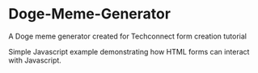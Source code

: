 # Doge-Meme-Generator
A Doge meme generator created for Techconnect form creation tutorial

Simple Javascript example demonstrating how HTML forms can interact with Javascript.
